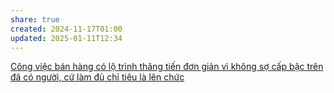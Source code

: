 ```yaml
---
share: true
created: 2024-11-17T01:00
updated: 2025-01-11T12:34
---
```

[Công việc bán hàng có lộ trình thăng tiến đơn giản vì không sợ cấp bậc trên đã có người, cứ làm đủ chỉ tiêu là lên chức](../../../../../../%E2%9A%A1Hi%E1%BB%83u%20bi%E1%BA%BFt%20s%C3%A2u/Ki%E1%BA%BFm%20ti%E1%BB%81n/L%C3%A0m%20thu%C3%AA/B%C3%A1n%20h%C3%A0ng/C%C3%B4ng%20vi%E1%BB%87c%20b%C3%A1n%20h%C3%A0ng%20c%C3%B3%20l%E1%BB%99%20tr%C3%ACnh%20th%C4%83ng%20ti%E1%BA%BFn%20%C4%91%C6%A1n%20gi%E1%BA%A3n%20v%C3%AC%20kh%C3%B4ng%20s%E1%BB%A3%20c%E1%BA%A5p%20b%E1%BA%ADc%20tr%C3%AAn%20%C4%91%C3%A3%20c%C3%B3%20ng%C6%B0%E1%BB%9Di,%20c%E1%BB%A9%20l%C3%A0m%20%C4%91%E1%BB%A7%20ch%E1%BB%89%20ti%C3%AAu%20l%C3%A0%20l%C3%AAn%20ch%E1%BB%A9c.md)
